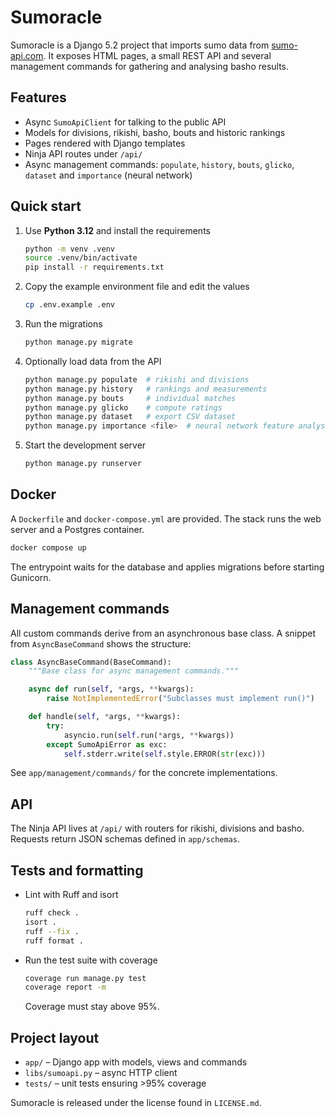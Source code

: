 # Sumoracle

Sumoracle is a Django 5.2 project that imports sumo data from
[sumo-api.com](https://sumo-api.com/).  It exposes HTML pages, a small
REST API and several management commands for gathering and analysing
basho results.

## Features

- Async `SumoApiClient` for talking to the public API
- Models for divisions, rikishi, basho, bouts and historic rankings
- Pages rendered with Django templates
- Ninja API routes under `/api/`
- Async management commands: `populate`, `history`, `bouts`, `glicko`,
  `dataset` and `importance` (neural network)

## Quick start

1. Use **Python 3.12** and install the requirements
   ```bash
   python -m venv .venv
   source .venv/bin/activate
   pip install -r requirements.txt
   ```
2. Copy the example environment file and edit the values
   ```bash
   cp .env.example .env
   ```
3. Run the migrations
   ```bash
   python manage.py migrate
   ```
4. Optionally load data from the API
   ```bash
   python manage.py populate  # rikishi and divisions
   python manage.py history   # rankings and measurements
   python manage.py bouts     # individual matches
   python manage.py glicko    # compute ratings
   python manage.py dataset   # export CSV dataset
   python manage.py importance <file>  # neural network feature analysis
   ```
5. Start the development server
   ```bash
   python manage.py runserver
   ```

## Docker

A `Dockerfile` and `docker-compose.yml` are provided.  The stack runs the
web server and a Postgres container.

```bash
docker compose up
```

The entrypoint waits for the database and applies migrations before
starting Gunicorn.

## Management commands

All custom commands derive from an asynchronous base class.  A snippet
from `AsyncBaseCommand` shows the structure:
```python
class AsyncBaseCommand(BaseCommand):
    """Base class for async management commands."""

    async def run(self, *args, **kwargs):
        raise NotImplementedError("Subclasses must implement run()")

    def handle(self, *args, **kwargs):
        try:
            asyncio.run(self.run(*args, **kwargs))
        except SumoApiError as exc:
            self.stderr.write(self.style.ERROR(str(exc)))
```

See `app/management/commands/` for the concrete implementations.

## API

The Ninja API lives at `/api/` with routers for rikishi, divisions and
basho.  Requests return JSON schemas defined in `app/schemas`.

## Tests and formatting

- Lint with Ruff and isort
  ```bash
  ruff check .
  isort .
  ruff --fix .
  ruff format .
  ```
- Run the test suite with coverage
  ```bash
  coverage run manage.py test
  coverage report -m
  ```
  Coverage must stay above 95%.

## Project layout

- `app/` – Django app with models, views and commands
- `libs/sumoapi.py` – async HTTP client
- `tests/` – unit tests ensuring >95% coverage

Sumoracle is released under the license found in `LICENSE.md`.
